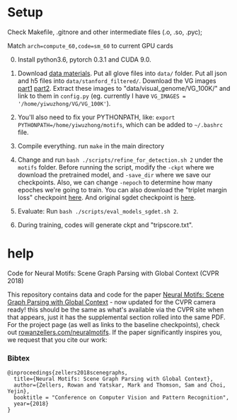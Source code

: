 # Setup

Check Makefile, .gitnore and other intermediate files (.o, .so, .pyc); 

Match ```arch=compute_60,code=sm_60``` to current GPU cards

0. Install python3.6, pytorch 0.3.1 and CUDA 9.0. 

1. Download [data materials](https://drive.google.com/file/d/1pny0iRpTUch_vp2Q15dE4RajezZuOlC2/view?usp=sharing). Put all glove files into ```data/``` folder. Put all json and h5 files into ```data/stanford_filtered/```. Download the VG images [part1](https://cs.stanford.edu/people/rak248/VG_100K_2/images.zip) [part2](https://cs.stanford.edu/people/rak248/VG_100K_2/images2.zip). Extract these images to "data/visual_genome/VG_100K/" and link to them in `config.py` (eg. currently I have ```VG_IMAGES = '/home/yiwuzhong/VG/VG_100K'```).

2. You'll also need to fix your PYTHONPATH, like: ```export PYTHONPATH=/home/yiwuzhong/motifs```, which can be added to ```~/.bashrc``` file.

3. Compile everything. run ```make``` in the main directory

4. Change and run ```bash ./scripts/refine_for_detection.sh 2``` under the ```motifs``` folder. Before running the script, modify the ```-ckpt``` where we download the pretrained model, and ```-save_dir``` where we save our checkpoints. Also, we can change ```-nepoch``` to determine how many epoches we're going to train. You can also download the "triplet margin loss" checkpoint [here](https://drive.google.com/file/d/1T_lCIyunF4xd3tXSsMbASdAaJs_5OP_b/view?usp=sharing). And original sgdet checkpoint is [here](https://drive.google.com/file/d/1BMnw2NGERUCrZ8ZMAyEeZnhhcJ-x_1EU/view?usp=sharing).

5. Evaluate: Run ```bash ./scripts/eval_models_sgdet.sh 2```.

7. During training, codes will generate ckpt and "tripscore.txt".

# help

Code for Neural Motifs: Scene Graph Parsing with Global Context (CVPR 2018)

This repository contains data and code for the paper [Neural Motifs: Scene Graph Parsing with Global Context](https://arxiv.org/abs/1711.06640v2) - now updated for the CVPR camera ready! this should be the same as what's available via the CVPR site when that appears, just it has the supplemental section rolled into the same PDF. For the project page (as well as links to the baseline checkpoints), check out [rowanzellers.com/neuralmotifs](https://rowanzellers.com/neuralmotifs). If the paper significantly inspires you, we request that you cite our work:

### Bibtex

```
@inproceedings{zellers2018scenegraphs,
  title={Neural Motifs: Scene Graph Parsing with Global Context},
  author={Zellers, Rowan and Yatskar, Mark and Thomson, Sam and Choi, Yejin},
  booktitle = "Conference on Computer Vision and Pattern Recognition",  
  year={2018}
}
```



